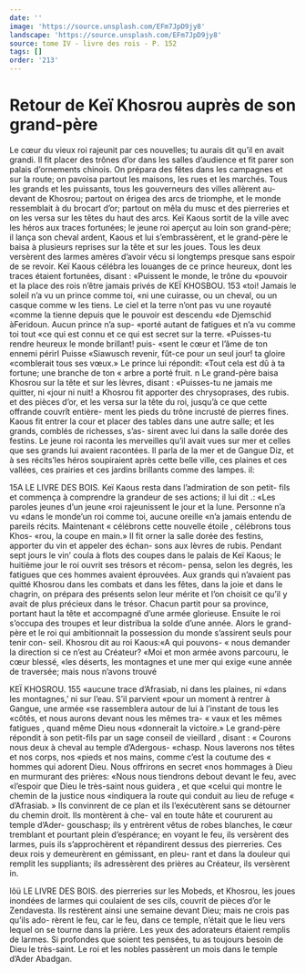 ```yaml
---
date: ''
image: 'https://source.unsplash.com/EFm7JpD9jy8'
landscape: 'https://source.unsplash.com/EFm7JpD9jy8'
source: tome IV - livre des rois - P. 152
tags: []
order: '213'
---
```


# Retour de Keï Khosrou auprès de son grand-père

Le cœur du vieux roi rajeunit par ces nouvelles; tu aurais dit qu’il en avait grandi. Il fit placer des trônes d’or dans les salles d’audience et fit parer son
palais d’ornements chinois. On prépara des fêtes dans
les campagnes et sur la route; on pavoisa partout les maisons, les rues et les marchés. Tous les grands et les puissants, tous les gouverneurs des villes allèrent au-devant de Khosrou; partout on érigea des arcs de triomphe, et le monde ressemblait à du brocart d’or; partout on mêla du musc et des pierreries et
on les versa sur les têtes du haut des arcs.
Keï Kaous sortit de la ville avec les héros aux traces fortunées; le jeune roi aperçut au loin son
grand-père; il lança son cheval ardent, Kaous et lui
s’embrassèrent, et le grand-père le baisa à plusieurs
reprises sur la tête et sur les joues. Tous les deux versèrent des larmes amères d’avoir vécu si longtemps
presque sans espoir de se revoir. Keï Kaous célébra les louanges de ce prince heureux, dont les traces étaient fortunées, disant : «Puissent le monde, le trône du «pouvoir et la place des rois n’être jamais privés de
KEÏ KHOSBOU. 153 «toi! Jamais le soleil n’a vu un prince comme toi,
«ni une cuirasse, ou un cheval, ou un casque comme w les tiens. Le ciel et la terre n’ont pas vu une royauté «comme la tienne depuis que le pouvoir est descendu «de Djemschid àFeridoun. Aucun prince n’a sup- «porté autant de fatigues et n’a vu comme toi tout
«ce qui est connu et ce qui est secret sur la terre. «Puisses-tu rendre heureux le monde brillant! puis- «sent le cœur et l’âme de ton ennemi périrI Puisse
«Siawusch revenir, fût-ce pour un seul jour! ta gloire «comblerait tous ses vœux.» Le prince lui répondit: «Tout cela est dû à ta fortune; une branche de ton
« arbre a porté fruit. n
Le grand-père baisa Khosrou sur la tête et sur les lèvres, disant : «Puisses-tu ne jamais me quitter, ni «jour ni nuit! a Khosrou fit apporter des chrysoprases, des rubis. et des pièces d’or, et les versa sur la tête
du roi, jusqu’à ce que cette offrande couvrît entière-
ment les pieds du trône incrusté de pierres fines. Kaous fit entrer la cour et placer des tables dans une autre salle; et les grands, comblés de richesses, s’as- sirent avec lui dans la salle dorée des festins. Le jeune roi raconta les merveilles qu’il avait vues sur mer
et celles que ses grands lui avaient racontées. Il parla de la mer et de Gangue Diz, et à ses récits’les héros soupiraient après cette belle ville, ces plaines et ces vallées, ces prairies et ces jardins brillants comme des lampes.
il:

15A LE LIVRE DES BOIS.
Keï Kaous resta dans l’admiration de son petit-
fils et commença à comprendre la grandeur de ses actions; il lui dit .: «Les paroles jeunes d’un jeune «roi rajeunissent le jour et la lune. Personne n’a vu «dans le monde’un roi comme toi, aucune oreille «n’a jamais entendu de pareils récits. Maintenant
« célébrons cette nouvelle étoile , célébrons tous Khos-
«rou, la coupe en main.» Il fit orner la salle dorée des festins, apporter du vin et appeler des échan- sons aux Ièvres de rubis. Pendant sept jours le vin’
coula à flots des coupes dans le palais de Keï Kaous; le huitième jour le roi ouvrit ses trésors et récom- pensa, selon les degrés, les fatigues que ces hommes avaient éprouvées. Aux grands qui n’avaient pas quitté Khosrou dans les combats et dans les fêtes, dans la
joie et dans le chagrin, on prépara des présents selon leur mérite et l’on choisit ce qu’il y avait de plus précieux dans le trésor. Chacun partit pour sa province, portant haut la tête et accompagné d’une armée glorieuse. Ensuite le roi s’occupa des troupes et leur distribua la solde d’une année.
Alors le grand-père et le roi qui ambitionnait la possession du monde s’assirent seuls pour tenir con- seil. Khosrou dit au roi Kaous:«A qui pouvons- « nous demander la direction si ce n’est au Créateur?
«Moi et mon armée avons parcouru, le cœur blessé,
«les déserts, les montagnes et une mer qui exige «une année de traversée; mais nous n’avons trouvé

KEÏ KHOSROU. 155 «aucune trace d’Afrasiab, ni dans les plaines, ni
«dans les montagnes,’ ni sur l’eau. S’il parvient
«pour un moment à rentrer à Gangue, une armée «se rassemblera autour de lui à l’instant de tous les «côtés, et nous aurons devant nous les mêmes tra-
« vaux et les mêmes fatigues , quand même Dieu nous «donnerait la victoire.» Le grand-père répondit à
son petit-fils par un sage conseil de vieillard , disant : « Courons nous deux à cheval au temple d’Adergous- «chasp. Nous laverons nos têtes et nos corps, nos «pieds et nos mains, comme c’est la coutume des
« hommes qui adorent Dieu. Nous offrirons en secret
«nos hommages à Dieu en murmurant des prières:
«Nous nous tiendrons debout devant le feu, avec
«l’espoir que Dieu le très-saint nous guidera , et que
«celui qui montre le chemin de la justice nous
«indiquera la route qui conduit au lieu de refuge « d’Afrasiab. »
Ils convinrent de ce plan et ils l’exécutèrent sans
se détourner du chemin droit. Ils montèrent à che-
val en toute hâte et coururent au temple d’Ader- gouschasp; ils y entrèrent vêtus de robes blanches, le cœur tremblant et pourtant plein d’espérance; en voyant le feu, ils versèrent des larmes, puis ils s’approchèrent et répandirent dessus des pierreries.
Ces deux rois y demeurèrent en gémissant, en pleu- rant et dans la douleur qui remplit les suppliants; ils adressèrent des prières au Créateur, ils versèrent
in.

lôü LE LIVRE DES BOIS.
des pierreries sur les Mobeds, et Khosrou, les joues inondées de larmes qui coulaient de ses cils, couvrit de pièces d’or le Zendavesta. Ils restèrent ainsi une semaine devant Dieu; mais ne crois pas qu’ils ado- rèrent le feu, car le feu, dans ce temple, n’était que
le lieu vers lequel on se tourne dans la prière. Les yeux des adorateurs étaient remplis de larmes. Si profondes que soient tes pensées, tu as toujours besoin de Dieu le très-saint. Le roi et les nobles passèrent un mois dans le temple d’Ader Abadgan.
